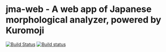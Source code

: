 # jma-web - A web app of Japanese morphological analyzer, powered by Kuromoji
[![Build Status](https://travis-ci.org/Frederick-S/jma-web.svg?branch=master)](https://travis-ci.org/Frederick-S/jma-web) [![Build status](https://ci.appveyor.com/api/projects/status/ts6x2sl57ucvuini/branch/master?svg=true)](https://ci.appveyor.com/project/Frederick-S/jma-web/branch/master)
